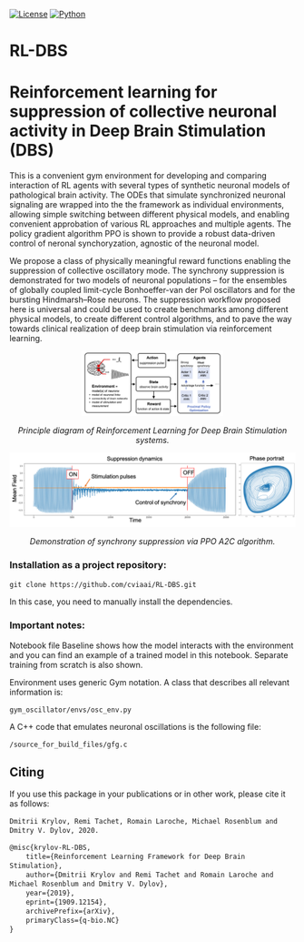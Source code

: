 [![License](https://img.shields.io/github/license/analysiscenter/pydens.svg)](https://www.apache.org/licenses/LICENSE-2.0)
[![Python](https://img.shields.io/badge/python-3.6-blue.svg)](https://python.org)

# RL-DBS
# Reinforcement learning for suppression of collective neuronal activity in Deep Brain Stimulation (DBS)

This is a convenient gym environment for developing and comparing interaction of RL agents with several types of synthetic neuronal models of pathological brain activity. The ODEs that simulate synchronized neuronal signaling are wrapped into the the framework as individual environments, allowing simple switching between different physical models, and enabling convenient approbation of various RL approaches and multiple agents. The policy gradient algorithm PPO is shown to provide a robust data-driven control of neronal synchoryzation, agnostic of the neuronal model. 

We propose a class of physically meaningful reward functions enabling the suppression of collective oscillatory mode. The synchrony suppression is demonstrated for two models of neuronal populations – for the ensembles of globally coupled limit-cycle Bonhoeffer-van der Pol oscillators and for the bursting Hindmarsh–Rose neurons. The suppression workflow proposed here is universal and could be used to create benchmarks among different physical models, to create different control algorithms, and to pave the way towards clinical realization of deep brain stimulation via reinforcement learning. 




<p align="center">
<img src="RL-DBS-diagram.png" width="250" alt>
</p>
<p align="center">
<em>Principle diagram of Reinforcement Learning for Deep Brain Stimulation systems.</em>
</p>

<p align="center">
<img src="RL-DBS-demo.png" alt>
</p>
<p align="center">
<em>Demonstration of synchrony suppression via PPO A2C algorithm.</em>
</p>




### Installation as a project repository:

```
git clone https://github.com/cviaai/RL-DBS.git
```

In this case, you need to manually install the dependencies.

### Important notes:

Notebook file Baseline shows how the model interacts with the environment and you can find an example of a trained model in this notebook. Separate training from scratch is also shown.

Environment uses generic Gym notation. A class that describes all relevant information is:
```
gym_oscillator/envs/osc_env.py
```
A C++ code that emulates neuronal oscillations is the following file:
```
/source_for_build_files/gfg.c
```
## Citing 

If you use this package in your publications or in other work, please cite it as follows:

```
Dmitrii Krylov, Remi Tachet, Romain Laroche, Michael Rosenblum and Dmitry V. Dylov, 2020.
```

```
@misc{krylov-RL-DBS,
    title={Reinforcement Learning Framework for Deep Brain Stimulation},
    author={Dmitrii Krylov and Remi Tachet and Romain Laroche and Michael Rosenblum and Dmitry V. Dylov},
    year={2019},
    eprint={1909.12154},
    archivePrefix={arXiv},
    primaryClass={q-bio.NC}
}
```
